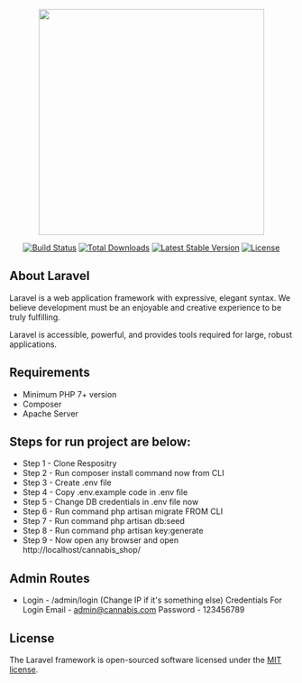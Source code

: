 <p align="center"><a href="https://laravel.com" target="_blank"><img src="https://raw.githubusercontent.com/laravel/art/master/logo-lockup/5%20SVG/2%20CMYK/1%20Full%20Color/laravel-logolockup-cmyk-red.svg" width="400"></a></p>

<p align="center">
<a href="https://travis-ci.org/laravel/framework"><img src="https://travis-ci.org/laravel/framework.svg" alt="Build Status"></a>
<a href="https://packagist.org/packages/laravel/framework"><img src="https://poser.pugx.org/laravel/framework/d/total.svg" alt="Total Downloads"></a>
<a href="https://packagist.org/packages/laravel/framework"><img src="https://poser.pugx.org/laravel/framework/v/stable.svg" alt="Latest Stable Version"></a>
<a href="https://packagist.org/packages/laravel/framework"><img src="https://poser.pugx.org/laravel/framework/license.svg" alt="License"></a>
</p>



## About Laravel

Laravel is a web application framework with expressive, elegant syntax. We believe development must be an enjoyable and creative experience to be truly fulfilling.

Laravel is accessible, powerful, and provides tools required for large, robust applications.

## Requirements

- Minimum PHP 7+ version
- Composer
- Apache Server

## Steps for run project are below:

- Step 1 - Clone Respositry
- Step 2 - Run composer install command now from CLI
- Step 3 - Create .env file 
- Step 4 - Copy .env.example code in .env file
- Step 5 - Change DB credentials in .env file now
- Step 6 - Run command php artisan migrate FROM CLI
- Step 7 - Run command php artisan db:seed
- Step 8 - Run command php artisan key:generate
- Step 9 - Now open any browser and open http://localhost/cannabis_shop/

## Admin Routes 

- Login - /admin/login (Change IP if it's something else)
Credentials For Login
Email - admin@cannabis.com
Password - 123456789 

## License

The Laravel framework is open-sourced software licensed under the [MIT license](https://opensource.org/licenses/MIT).
